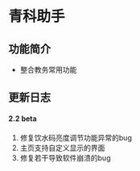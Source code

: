 # 青科助手
## 功能简介
- 整合教务常用功能
## 更新日志
#### 2.2 beta
1. 修复饮水码亮度调节功能异常的bug
2. 主页支持自定义显示的界面
3. 修复若干导致软件崩溃的bug